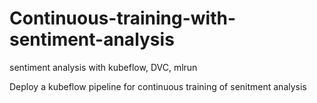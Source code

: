 # Continuous-training-with-sentiment-analysis
sentiment analysis with kubeflow, DVC, mlrun

Deploy a kubeflow pipeline for continuous training of senitment analysis
